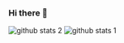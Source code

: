 ### Hi there 👋

![github stats 2](https://github-readme-stats.vercel.app/api?username=igorskh&theme=blue-green&count_private=true)
![github stats 1](https://github-readme-stats.vercel.app/api/top-langs/?username=igorskh&layout=compact&theme=blue-green)

